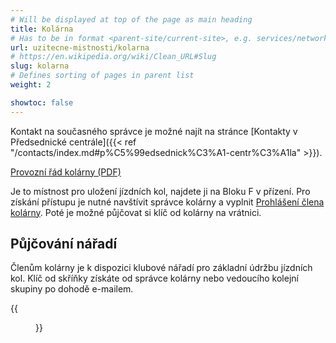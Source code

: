 ```yaml
---
# Will be displayed at top of the page as main heading
title: Kolárna
# Has to be in format <parent-site/current-site>, e.g. services/network (notice missing slash at the beginning)
url: uzitecne-mistnosti/kolarna
# https://en.wikipedia.org/wiki/Clean_URL#Slug
slug: kolarna
# Defines sorting of pages in parent list
weight: 2

showtoc: false
---
```


Kontakt na současného správce je možné najít na stránce [Kontakty v Předsednické centrále]({{< ref "/contacts/index.md#p%C5%99edsednick%C3%A1-centr%C3%A1la" >}}).

[Provozní řád kolárny (PDF)](https://wiki.pod.cvut.cz/_media/kolej/mistnosti/kolarna_provozni_rad_2021.pdf)

Je to místnost pro uložení jízdních kol, najdete ji na Bloku F v přízení. Pro získání přístupu je nutné navštívit správce kolárny a vyplnit [Prohlášení člena kolárny](https://wiki.pod.cvut.cz/_media/kolej/mistnosti/prohlaseni_clena_kolarny_2021.pdf). Poté je možné půjčovat si klíč od kolárny na vrátnici.

## Půjčování nářadí

Členům kolárny je k dispozici klubové nářadí pro základní údržbu jízdních kol. Klíč od skříňky získáte od správce kolárny nebo vedoucího kolejní skupiny po dohodě e-mailem.

{{<figure src="bike-room.jpg" alt="Bike room">}}
